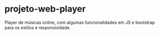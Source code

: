 # projeto-web-player
Player de músicas online, com algumas funcionalidades em JS e bootstrap para os estilos e responsividade.
